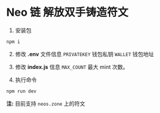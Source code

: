# Neo 链 解放双手铸造符文

1. 安装包

```sh
npm i
```

2. 修改 **.env** 文件信息
   `PRIVATEKEY` 钱包私钥
   `WALLET` 钱包地址

3. 修改 **index.js** 信息
   `MAX_COUNT` 最大 mint 次数。

4. 执行命令

```sh
npm run dev
```

**注:** 目前支持 `neos.zone` 上的符文
